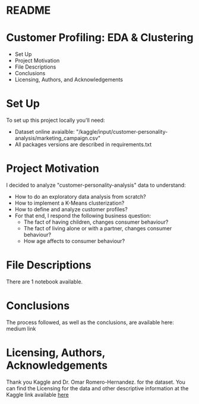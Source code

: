 # README #
# Customer Profiling: EDA & Clustering
* Set Up
* Project Motivation
* File Descriptions
* Conclusions
* Licensing, Authors, and Acknowledgements

# Set Up
To set up this project locally you'll need:
  * Dataset online avaialble: "/kaggle/input/customer-personality-analysis/marketing_campaign.csv"
  * All packages versions are described in requirements.txt

# Project Motivation
I decided to analyze "customer-personality-analysis" data to understand:

* How to do an exploratory data analysis from scratch?
* How to implement a K-Means clusterization?
* How to define and analyze customer profiles?
* For that end, I respond the following business question:
  * The fact of having children, changes consumer behaviour?
  * The fact of living alone or with a partner, changes consumer behaviour?
  * How age affects to consumer behaviour?
 
# File Descriptions
There are 1 notebook available.

# Conclusions
The process followed, as well as the conclusions, are available here: medium link

# Licensing, Authors, Acknowledgements
Thank you Kaggle and Dr. Omar Romero-Hernandez. for the dataset.
You can find the Licensing for the data and other descriptive information at the Kaggle link available [here](https://www.kaggle.com/datasets/imakash3011/customer-personality-analysis].)
